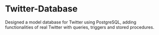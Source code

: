 # Twitter-Database
Designed a model database for Twitter using PostgreSQL, adding functionalities of real Twitter with queries, triggers and stored procedures.
